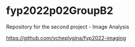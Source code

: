 # fyp2022p02GroupB2

Repository for the second project - Image Analysis

https://github.com/vcheplygina/fyp2022-imaging
